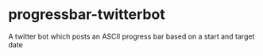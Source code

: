 # progressbar-twitterbot
 A twitter bot which posts an ASCII progress bar based on a start and target date
